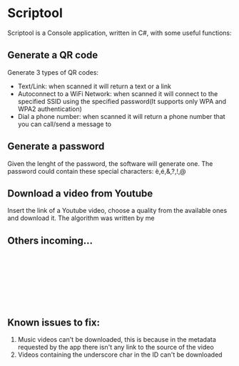 # Scriptool
Scriptool is a Console application, written in C#, with some useful functions:



## Generate a QR code
Generate 3 types of QR codes:

- Text/Link: when scanned it will return a text or a link
- Autoconnect to a WiFi Network: when scanned it will connect to the specified SSID using the specified password(It supports only WPA and WPA2 authentication)
- Dial a phone number: when scanned it will return a phone number that you can call/send a message to


## Generate a password
Given the lenght of the password, the software will generate one. The password could contain these special characters: è,é,&,?,!,@


## Download a video from Youtube
Insert the link of a Youtube video, choose a quality from the available ones and download it.                                             The algorithm was written by me

## Others incoming...
<pre>







</pre>
## Known issues to fix:
1) Music videos can't be downloaded, this is because in the metadata requested by the app there isn't any link to the source of the video
2) Videos containing the underscore char in the ID can't be downloaded
